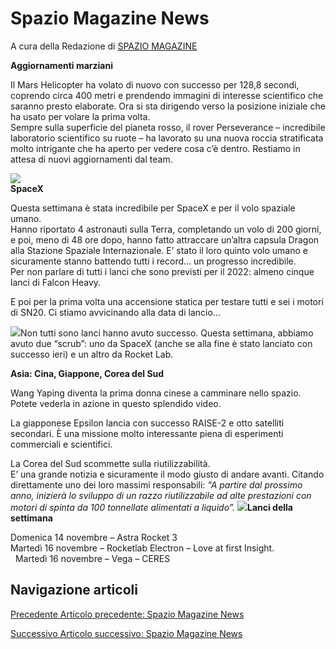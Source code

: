 Spazio Magazine News
====================

A cura della Redazione di [SPAZIO MAGAZINE](https://www.adaa.it/spazio-magazine-3/)

**Aggiornamenti marziani**

Il Mars Helicopter ha volato di nuovo con successo per 128,8 secondi, coprendo circa 400 metri e prendendo immagini di interesse scientifico che saranno presto elaborate. Ora si sta dirigendo verso la posizione iniziale che ha usato per volare la prima volta.  
Sempre sulla superficie del pianeta rosso, il rover Perseverance – incredibile laboratorio scientifico su ruote – ha lavorato su una nuova roccia stratificata molto intrigante che ha aperto per vedere cosa c’è dentro. Restiamo in attesa di nuovi aggiornamenti dal team.

![](https://www.adaa.it/wp/wp-content/uploads/2021/11/AS-1024x575.png)  
**SpaceX**

Questa settimana è stata incredibile per SpaceX e per il volo spaziale umano.  
Hanno riportato 4 astronauti sulla Terra, completando un volo di 200 giorni, e poi, meno di 48 ore dopo, hanno fatto attraccare un’altra capsula Dragon alla Stazione Spaziale Internazionale. E’ stato il loro quinto volo umano e sicuramente stanno battendo tutti i record… un progresso incredibile.  
Per non parlare di tutti i lanci che sono previsti per il 2022: almeno cinque lanci di Falcon Heavy.

E poi per la prima volta una accensione statica per testare tutti e sei i motori di SN20. Ci stiamo avvicinando alla data di lancio…

![](https://www.adaa.it/wp/wp-content/uploads/2021/11/AS1.png)Non tutti sono lanci hanno avuto successo. Questa settimana, abbiamo avuto due “scrub”: uno da SpaceX (anche se alla fine è stato lanciato con successo ieri) e un altro da Rocket Lab.

**Asia: Cina, Giappone, Corea del Sud**

Wang Yaping diventa la prima donna cinese a camminare nello spazio. Potete vederla in azione in questo splendido video.

La giapponese Epsilon lancia con successo RAISE-2 e otto satelliti secondari. È una missione molto interessante piena di esperimenti commerciali e scientifici.

La Corea del Sud scommette sulla riutilizzabilità.  
E’ una grande notizia e sicuramente il modo giusto di andare avanti. Citando direttamente uno dei loro massimi responsabili: _“A partire dal prossimo anno, inizierà lo sviluppo di un razzo riutilizzabile ad alte prestazioni con motori di spinta da 100 tonnellate alimentati a liquido”._ **![](https://www.adaa.it/wp/wp-content/uploads/2021/11/AS2.jpeg)Lanci della settimana**

Domenica 14 novembre – Astra Rocket 3  
Martedì 16 novembre – Rocketlab Electron – Love at first Insight.                     Martedì 16 novembre – Vega – CERES

Navigazione articoli
--------------------

[Precedente Articolo precedente: Spazio Magazine News](https://www.adaa.it/2021/11/07/spazio-magazine-news-21/)

[Successivo Articolo successivo: Spazio Magazine News](https://www.adaa.it/2021/11/21/spazio-magazine-news-23/)
